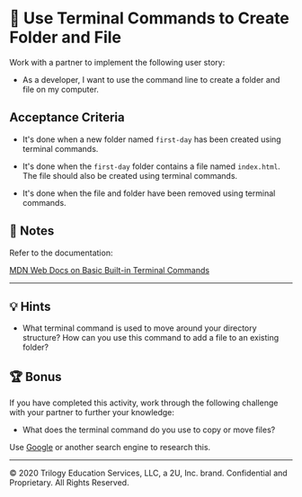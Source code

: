 # 📖 Use Terminal Commands to Create Folder and File

Work with a partner to implement the following user story:

* As a developer, I want to use the command line to create a folder and file on my computer. 

## Acceptance Criteria

* It's done when a new folder named `first-day` has been created using terminal commands.

* It's done when the `first-day` folder contains a file named `index.html`. The file should also be created using terminal commands.

* It's done when the file and folder have been removed using terminal commands.

## 📝 Notes

Refer to the documentation: 

[MDN Web Docs on Basic Built-in Terminal Commands](https://developer.mozilla.org/en-US/docs/Learn/Tools_and_testing/Understanding_client-side_tools/Command_line#Basic_built-in_terminal_commands)

---

## 💡 Hints

* What terminal command is used to move around your directory structure? How can you use this command to add a file to an existing folder? 

## 🏆 Bonus

If you have completed this activity, work through the following challenge with your partner to further your knowledge:

* What does the terminal command do you use to copy or move files?

Use [Google](https://www.google.com) or another search engine to research this.

---
 © 2020 Trilogy Education Services, LLC, a 2U, Inc. brand. Confidential and Proprietary. All Rights Reserved.
